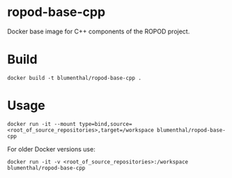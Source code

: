 # ropod-base-cpp

Docker base image for C++ components of the ROPOD project.

# Build 

``docker build -t blumenthal/ropod-base-cpp .``

# Usage


```
docker run -it --mount type=bind,source=<root_of_source_repositories>,target=/workspace blumenthal/ropod-base-cpp
```
For older Docker versions use:

```
docker run -it -v <root_of_source_repositories>:/workspace blumenthal/ropod-base-cpp
```

